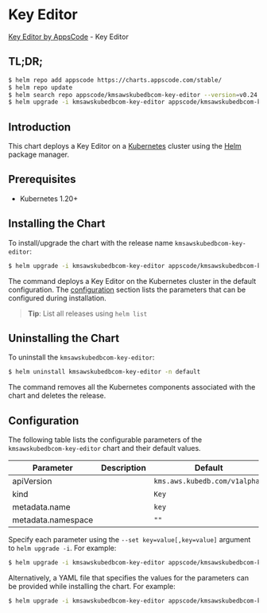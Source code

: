 # Key Editor

[Key Editor by AppsCode](https://appscode.com) - Key Editor

## TL;DR;

```bash
$ helm repo add appscode https://charts.appscode.com/stable/
$ helm repo update
$ helm search repo appscode/kmsawskubedbcom-key-editor --version=v0.24.0
$ helm upgrade -i kmsawskubedbcom-key-editor appscode/kmsawskubedbcom-key-editor -n default --create-namespace --version=v0.24.0
```

## Introduction

This chart deploys a Key Editor on a [Kubernetes](http://kubernetes.io) cluster using the [Helm](https://helm.sh) package manager.

## Prerequisites

- Kubernetes 1.20+

## Installing the Chart

To install/upgrade the chart with the release name `kmsawskubedbcom-key-editor`:

```bash
$ helm upgrade -i kmsawskubedbcom-key-editor appscode/kmsawskubedbcom-key-editor -n default --create-namespace --version=v0.24.0
```

The command deploys a Key Editor on the Kubernetes cluster in the default configuration. The [configuration](#configuration) section lists the parameters that can be configured during installation.

> **Tip**: List all releases using `helm list`

## Uninstalling the Chart

To uninstall the `kmsawskubedbcom-key-editor`:

```bash
$ helm uninstall kmsawskubedbcom-key-editor -n default
```

The command removes all the Kubernetes components associated with the chart and deletes the release.

## Configuration

The following table lists the configurable parameters of the `kmsawskubedbcom-key-editor` chart and their default values.

|     Parameter      | Description |                 Default                  |
|--------------------|-------------|------------------------------------------|
| apiVersion         |             | <code>kms.aws.kubedb.com/v1alpha1</code> |
| kind               |             | <code>Key</code>                         |
| metadata.name      |             | <code>key</code>                         |
| metadata.namespace |             | <code>""</code>                          |


Specify each parameter using the `--set key=value[,key=value]` argument to `helm upgrade -i`. For example:

```bash
$ helm upgrade -i kmsawskubedbcom-key-editor appscode/kmsawskubedbcom-key-editor -n default --create-namespace --version=v0.24.0 --set apiVersion=kms.aws.kubedb.com/v1alpha1
```

Alternatively, a YAML file that specifies the values for the parameters can be provided while
installing the chart. For example:

```bash
$ helm upgrade -i kmsawskubedbcom-key-editor appscode/kmsawskubedbcom-key-editor -n default --create-namespace --version=v0.24.0 --values values.yaml
```
